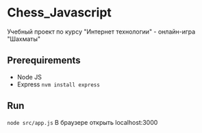 # Chess_Javascript
Учебный проект по курсу "Интернет технологии" - онлайн-игра "Шахматы"

## Prerequirements 
* Node JS
* Express
  ``nvm install express``

## Run
``node src/app.js``
В браузере открыть localhost:3000
